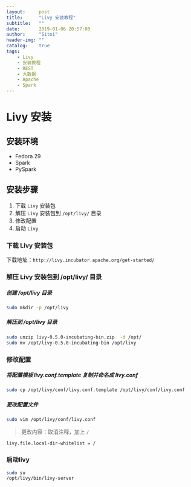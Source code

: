 ```yaml
---
layout:     post
title:      "Livy 安装教程"
subtitle:   ""
date:       2019-01-06 20:57:00
author:     "Sitoi"
header-img: ""
catalog:    true
tags:
    - Livy
    - 安装教程
    - REST
    - 大数据
    - Apache
    - Spark
---
```


# Livy 安装

## 安装环境

- Fedora 29
- Spark
- PySpark

## 安装步骤

1. 下载 `Livy` 安装包
2. 解压 `Livy` 安装包到 `/opt/livy/` 目录
3. 修改配置
4. 启动 `Livy`

### 下载 Livy 安装包

下载地址：`http://livy.incubator.apache.org/get-started/`

###  解压 Livy 安装包到 /opt/livy/ 目录

##### 创建 /opt/livy 目录

```bash
sudo mkdir -p /opt/livy
```

##### 解压到 /opt/livy 目录

```bash
sudo unzip livy-0.5.0-incubating-bin.zip  -d /opt/
sudo mv /opt/livy-0.5.0-incubating-bin /opt/livy
```

### 修改配置

##### 将配置模板 livy.conf.template 复制并命名成 livy.conf

```bash
sudo cp /opt/livy/conf/livy.conf.template /opt/livy/conf/livy.conf
```

##### 更改配置文件

```bash
sudo vim /opt/livy/conf/livy.conf
```

> 更改内容：取消注释，加上 `/`

```text
livy.file.local-dir-whitelist = /
```

### 启动livy

```bash
sudo su
/opt/livy/bin/livy-server
```